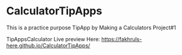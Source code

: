 # CalculatorTipApps
This is a practice purpose TipApp by Making a Calculators Project#1



TipAppsCalculator Live preview Here: https://fakhruls-here.github.io/CalculatorTipApps/
